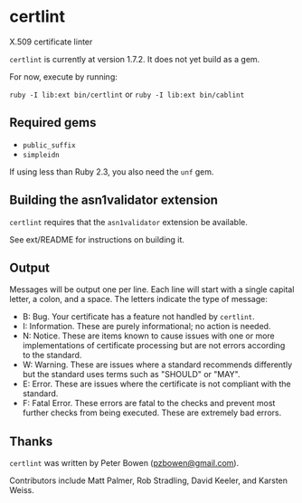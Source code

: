 # certlint
X.509 certificate linter

`certlint` is currently at version 1.7.2.  It does not yet build as a gem.

For now, execute by running:

`ruby -I lib:ext bin/certlint` or `ruby -I lib:ext bin/cablint`

## Required gems

* `public_suffix`
* `simpleidn`

If using less than Ruby 2.3, you also need the `unf` gem.

## Building the asn1validator extension

`certlint` requires that the `asn1validator` extension be available.

See ext/README for instructions on building it.

## Output

Messages will be output one per line.  Each line will start with a single
capital letter, a colon, and a space. The letters indicate the type of message:

* B: Bug. Your certificate has a feature not handled by `certlint`.
* I: Information.  These are purely informational; no action is needed.
* N: Notice.  These are items known to cause issues with one or more implementations of certificate processing but are not errors according to the standard.
* W: Warning.  These are issues where a standard recommends differently but the standard uses terms such as "SHOULD" or "MAY".
* E: Error.  These are issues where the certificate is not compliant with the standard.
* F: Fatal Error.  These errors are fatal to the checks and prevent most further checks from being executed.  These are extremely bad errors.

## Thanks

`certlint` was written by Peter Bowen (pzbowen@gmail.com).

Contributors include Matt Palmer, Rob Stradling, David Keeler, and Karsten Weiss.
